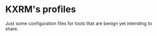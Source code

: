 # KXRM's profiles

Just some configuration files for tools that are benign
yet intersting to share.

